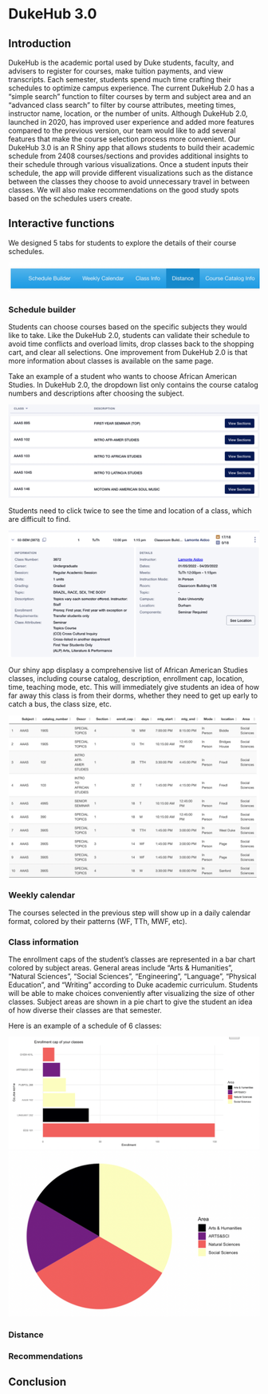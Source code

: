DukeHub 3.0
================

## Introduction

DukeHub is the academic portal used by Duke students, faculty, and
advisers to register for courses, make tuition payments, and view
transcripts. Each semester, students spend much time crafting their
schedules to optimize campus experience. The current DukeHub 2.0 has a
“simple search” function to filter courses by term and subject area and
an “advanced class search” to filter by course attributes, meeting
times, instructor name, location, or the number of units. Although
DukeHub 2.0, launched in 2020, has improved user experience and added
more features compared to the previous version, our team would like to
add several features that make the course selection process more
convenient. Our DukeHub 3.0 is an R Shiny app that allows students to
build their academic schedule from 2408 courses/sections and provides
additional insights to their schedule through various visualizations.
Once a student inputs their schedule, the app will provide different
visualizations such as the distance between the classes they choose to
avoid unnecessary travel in between classes. We will also make
recommendations on the good study spots based on the schedules users
create.

## Interactive functions

We designed 5 tabs for students to explore the details of their course
schedules.

![plot](data//graphics/tab.jpg)

### Schedule builder

Students can choose courses based on the specific subjects they would
like to take. Like the DukeHub 2.0, students can validate their schedule
to avoid time conflicts and overload limits, drop classes back to the
shopping cart, and clear all selections. One improvement from DukeHub
2.0 is that more information about classes is available on the same
page.

Take an example of a student who wants to choose African American
Studies. In DukeHub 2.0, the dropdown list only contains the course
catalog numbers and descriptions after choosing the subject.

![plot](data/dukehub_old1.jpg)

Students need to click twice to see the time and location of a class,
which are difficult to find.

![plot](data/dukehub_old2.jpg)

Our shiny app displasy a comprehensive list of African American Studies
classes, including course catalog, description, enrollment cap,
location, time, teaching mode, etc. This will immediately give students
an idea of how far away this class is from their dorms, whether they
need to get up early to catch a bus, the class size, etc.

![plot](data/newapp_aaas.jpg)

### Weekly calendar

The courses selected in the previous step will show up in a daily
calendar format, colored by their patterns (WF, TTh, MWF, etc).

### Class information

The enrollment caps of the student’s classes are represented in a bar
chart colored by subject areas. General areas include “Arts &
Humanities”, “Natural Sciences”, “Social Sciences”, “Engineering”,
“Language”, “Physical Education”, and “Writing” according to Duke
academic curriculum. Students will be able to make choices conveniently
after visualizing the size of other classes. Subject areas are shown in
a pie chart to give the student an idea of how diverse their classes are
that semester.

Here is an example of a schedule of 6 classes:

![plot](data/bar_chart.jpg) ![plot](data/pie_chart.jpg)

### Distance

### Recommendations

## Conclusion
